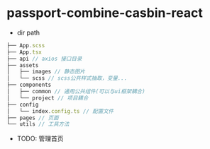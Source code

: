 # passport-combine-casbin-react

- dir path

```ts
├── App.scss
├── App.tsx
├── api // axios 接口目录
├── assets
│   ├── images // 静态图片
│   └── scss // scss公共样式抽取，变量...
├── components
│   ├── common // 通用公共组件(可以与ui框架耦合)
│   └── project // 项目耦合
├── config
│   └── index.config.ts // 配置文件
├── pages // 页面
└── utils // 工具方法
```

- TODO: 管理首页
